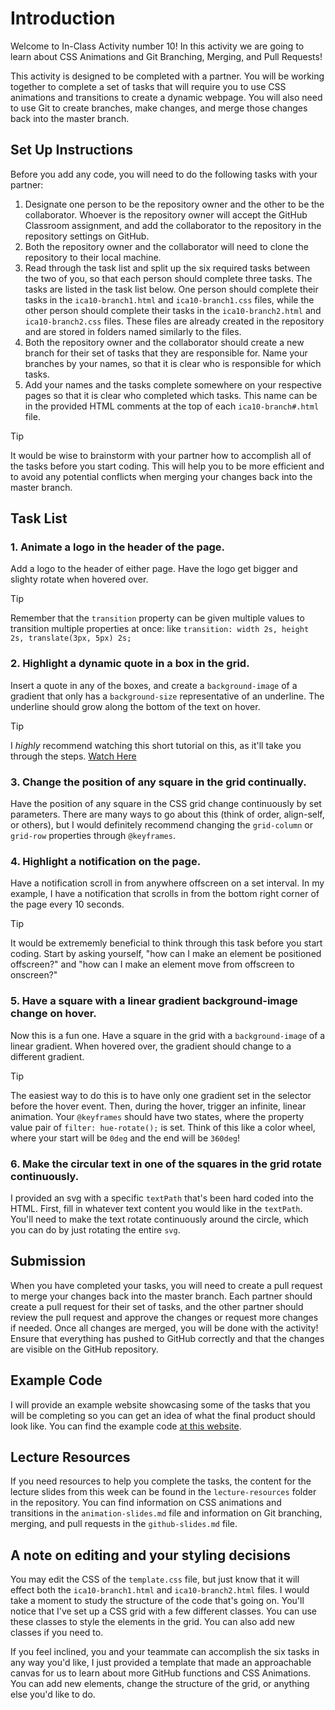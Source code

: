 # Introduction
Welcome to In-Class Activity number 10! In this activity we are going to learn about CSS Animations and Git Branching, Merging, and Pull Requests!

This activity is designed to be completed with a partner. You will be working together to complete a set of tasks that will require you to use CSS animations and transitions to create a dynamic webpage. You will also need to use Git to create branches, make changes, and merge those changes back into the master branch.

## Set Up Instructions
Before you add any code, you will need to do the following tasks with your partner:
1. Designate one person to be the repository owner and the other to be the collaborator. Whoever is the repository owner will accept the GitHub Classroom assignment, and add the collaborator to the repository in the repository settings on GitHub.
2. Both the repository owner and the collaborator will need to clone the repository to their local machine.
3. Read through the task list and split up the six required tasks between the two of you, so that each person should complete three tasks. The tasks are listed in the task list below. One person should complete their tasks in the `ica10-branch1.html` and `ica10-branch1.css` files, while the other person should complete their tasks in the `ica10-branch2.html` and `ica10-branch2.css` files. These files are already created in the repository and are stored in folders named similarly to the files.
4. Both the repository owner and the collaborator should create a new branch for their set of tasks that they are responsible for. Name your branches by your names, so that it is clear who is responsible for which tasks.
5. Add your names and the tasks complete somewhere on your respective pages so that it is clear who completed which tasks. This name can be in the provided HTML comments at the top of each `ica10-branch#.html` file.

> [!TIP] 
> It would be wise to brainstorm with your partner how to accomplish all of the tasks before you start coding. This will help you to be more efficient and to avoid any potential conflicts when merging your changes back into the master branch.

## Task List
### 1. Animate a logo in the header of the page.
Add a logo to the header of either page. Have the logo get bigger and slighty rotate when hovered over.
> [!TIP]
> Remember that the `transition` property can be given multiple values to transition multiple properties at once: like `transition: width 2s, height 2s, translate(3px, 5px) 2s;`

### 2. Highlight a dynamic quote in a box in the grid.
Insert a quote in any of the boxes, and create a `background-image` of a gradient that only has a `background-size` representative of an underline. The underline should grow along the bottom of the text on hover.
> [!TIP]
> I *highly* recommend watching this short tutorial on this, as it'll take you through the steps. [Watch Here](https://youtu.be/_1vEGYWaaQY?si=BkrLWJVMbVt1qlbD)

### 3. Change the position of any square in the grid continually.
Have the position of any square in the CSS grid change continuously by set parameters. There are many ways to go about this (think of order, align-self, or others), but I would definitely recommend changing the `grid-column` or `grid-row` properties through `@keyframes`.

### 4. Highlight a notification on the page.
Have a notification scroll in from anywhere offscreen on a set interval. In my example, I have a notification that scrolls in from the bottom right corner of the page every 10 seconds.
> [!TIP]
> It would be extrememly beneficial to think through this task before you start coding. Start by asking yourself, "how can I make an element be positioned offscreen?" and "how can I make an element move from offscreen to onscreen?"

### 5. Have a square with a linear gradient background-image change on hover.
Now this is a fun one. Have a square in the grid with a `background-image` of a linear gradient. When hovered over, the gradient should change to a different gradient.
> [!TIP]
> The easiest way to do this is to have only one gradient set in the selector before the hover event. Then, during the hover, trigger an infinite, linear animation. Your `@keyframes` should have two states, where the property value pair of `filter: hue-rotate();` is set. Think of this like a color wheel, where your start will be `0deg` and the end will be `360deg`!

### 6. Make the circular text in one of the squares in the grid rotate continuously.
I provided an svg with a specific `textPath` that's been hard coded into the HTML. First, fill in whatever text content you would like in the `textPath`. You'll need to make the text rotate continuously around the circle, which you can do by just rotating the entire `svg`.

## Submission
When you have completed your tasks, you will need to create a pull request to merge your changes back into the master branch. Each partner should create a pull request for their set of tasks, and the other partner should review the pull request and approve the changes or request more changes if needed. Once all changes are merged, you will be done with the activity! Ensure that everything has pushed to GitHub correctly and that the changes are visible on the GitHub repository.

## Example Code
I will provide an example website showcasing some of the tasks that you will be completing so you can get an idea of what the final product should look like. You can find the example code [at this website](https://ckearl.github.io/ica10-example/).

## Lecture Resources
If you need resources to help you complete the tasks, the content for the lecture slides from this week can be found in the `lecture-resources` folder in the repository. You can find information on CSS animations and transitions in the `animation-slides.md` file and information on Git branching, merging, and pull requests in the `github-slides.md` file.

## A note on editing and your styling decisions
You may edit the CSS of the `template.css` file, but just know that it will effect both the `ica10-branch1.html` and `ica10-branch2.html` files. I would take a moment to study the structure of the code that's going on. You'll notice that I've set up a CSS grid with a few different classes. You can use these classes to style the elements in the grid. You can also add new classes if you need to.

If you feel inclined, you and your teammate can accomplish the six tasks in any way you'd like, I just provided a template that made an approachable canvas for us to learn about more GitHub functions and CSS Animations. You can add new elements, change the structure of the grid, or anything else you'd like to do.
